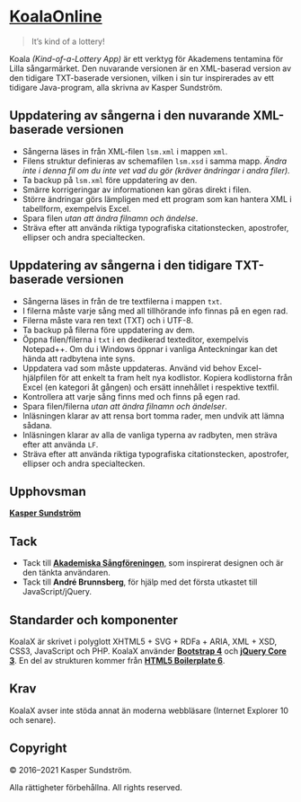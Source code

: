 # [KoalaOnline](http://koala.ksundstrom.fi/)

> It’s kind of a lottery!

Koala *(Kind-of-a-Lottery App)* är ett verktyg för Akademens tentamina för Lilla sångarmärket. Den nuvarande versionen är en XML-baserad version av den tidigare TXT-baserade versionen, vilken i sin tur inspirerades av ett tidigare Java-program, alla skrivna av Kasper Sundström.


## Uppdatering av sångerna i den nuvarande XML-baserade versionen

* Sångerna läses in från XML-filen `lsm.xml` i mappen `xml`.
* Filens struktur definieras av schemafilen `lsm.xsd` i samma mapp. *Ändra inte i denna fil om du inte vet vad du gör (kräver ändringar i andra filer).*
* Ta backup på `lsm.xml` före uppdatering av den.
* Smärre korrigeringar av informationen kan göras direkt i filen.
* Större ändringar görs lämpligen med ett program som kan hantera XML i tabellform, exempelvis Excel.
* Spara filen *utan att ändra filnamn och ändelse*.
* Sträva efter att använda riktiga typografiska citationstecken, apostrofer, ellipser och andra specialtecken.


## Uppdatering av sångerna i den tidigare TXT-baserade versionen

* Sångerna läses in från de tre textfilerna i mappen `txt`.
* I filerna måste varje sång med all tillhörande info finnas på en egen rad.
* Filerna måste vara ren text (TXT) och i UTF-8.
* Ta backup på filerna före uppdatering av dem.
* Öppna filen/filerna i `txt` i en dedikerad texteditor, exempelvis Notepad++. Om du i Windows öppnar i vanliga Anteckningar kan det hända att radbytena inte syns.
* Uppdatera vad som måste uppdateras. Använd vid behov Excel-hjälpfilen för att enkelt ta fram helt nya kodlistor. Kopiera kodlistorna från Excel (en kategori åt gången) och ersätt innehållet i respektive textfil.
* Kontrollera att varje sång finns med och finns på egen rad.
* Spara filen/filerna *utan att ändra filnamn och ändelser*.
* Inläsningen klarar av att rensa bort tomma rader, men undvik att lämna sådana.
* Inläsningen klarar av alla de vanliga typerna av radbyten, men sträva efter att använda `LF`.
* Sträva efter att använda riktiga typografiska citationstecken, apostrofer, ellipser och andra specialtecken.


## Upphovsman

**[Kasper Sundström](https://twitter.com/ksundstrom)**


## Tack

* Tack till **[Akademiska Sångföreningen](https://twitter.com/akademen)**, som inspirerat designen och är den tänkta användaren.
* Tack till **André Brunnsberg**, för hjälp med det första utkastet till JavaScript/jQuery.


## Standarder och komponenter

KoalaX är skrivet i polyglott XHTML5 + SVG + RDFa + ARIA, XML + XSD, CSS3, JavaScript och PHP. KoalaX använder **[Bootstrap 4](https://getbootstrap.com)** och **[jQuery Core 3](https://jquery.com)**. En del av strukturen kommer från **[HTML5 Boilerplate 6](https://html5boilerplate.com)**.


## Krav

KoalaX avser inte stöda annat än moderna webbläsare (Internet Explorer 10 och senare).


## Copyright

© 2016–2021 Kasper Sundström.

Alla rättigheter förbehållna. All rights reserved.
